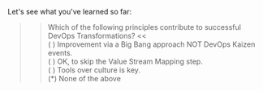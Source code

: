 Let's see what you've learned so far:  

>> Which of the following principles contribute to successful DevOps Transformations? <<  
( ) Improvement via a Big Bang approach NOT DevOps Kaizen events.  
( ) OK, to skip the Value Stream Mapping step.  
( ) Tools over culture is key.  
(*) None of the above  
